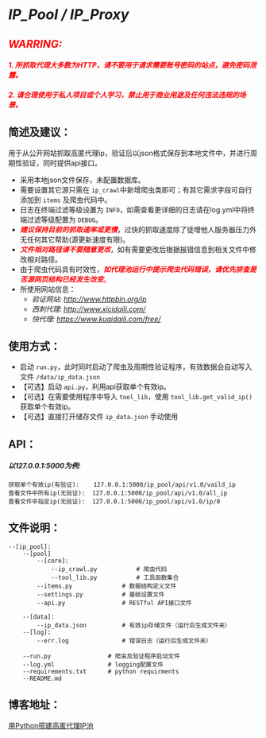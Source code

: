 *IP_Pool / IP_Proxy*
===
## <font color=red>*WARRING:*</font>
#### <font color=red>*1. 所抓取代理大多数为HTTP，请不要用于请求需要账号密码的站点，避免密码泄露。*</font>
#### <font color=red>*2. 请合理使用于私人项目或个人学习，禁止用于商业用途及任何违法违规的场景。*</font>

## 简述及建议：
用于从公开网站抓取高匿代理ip，验证后以json格式保存到本地文件中，并进行周期性验证，同时提供api接口。
* 采用本地json文件保存，未配置数据库。
* 需要设置其它源只需在 `ip_crawl`中新增爬虫类即可；有其它需求字段可自行添加到 `items` 及爬虫代码中。
* 日志在终端过滤等级设置为 `INFO`，如需查看更详细的日志请在log.yml中将终端过滤等级配置为 `DEBUG`。
* <font color=red>***建议保持目前的抓取速率或更慢***</font>，过快的抓取速度除了徒增他人服务器压力外无任何其它帮助(源更新速度有限)。
* <font color=red>***文件相对路径请不要随意更改***</font>，如有需要更改后根据报错信息到相关文件中修改相对路径。
* 由于爬虫代码具有时效性，<font color=red>***如代理池运行中提示爬虫代码错误，请优先排查是否源网页结构已经发生改变***。</font>
* 所使用网站信息：
    * *验证网站: http://www.httpbin.org/ip*
    * *西刺代理: http://www.xicidaili.com/*
    * *快代理: https://www.kuaidaili.com/free/*

## 使用方式：
* 启动 `run.py`，此时同时启动了爬虫及周期性验证程序，有效数据会自动写入文件 `/data/ip_data.json`
* 【可选】启动 `api.py`，利用api获取单个有效ip。 
* 【可选】在需要使用程序中导入 `tool_lib`，使用 `tool_lib.get_valid_ip()` 获取单个有效ip。
* 【可选】直接打开储存文件 `ip_data.json` 手动使用


## API：
#### *以127.0.0.1:5000为例:*
    获取单个有效ip(有验证):    127.0.0.1:5000/ip_pool/api/v1.0/vaild_ip
    查看文件中所有ip(无验证):  127.0.0.1:5000/ip_pool/api/v1.0/all_ip
    查看文件中指定ip(无验证):  127.0.0.1:5000/ip_pool/api/v1.0/ip/0


## 文件说明：
    --[ip_pool]:          
        --[pool]
            --[core]:
                --ip_crawl.py           # 爬虫代码
                --tool_lib.py           # 工具函数集合    
            --items.py              # 数据结构定义文件
            --settings.py           # 基础设置文件
            --api.py                # RESTful API接口文件

        --[data]:
            --ip_data.json          # 有效ip存储文件（运行后生成文件夹）
        --[log]:
            --err.log               # 错误日志（运行后生成文件夹）
            
        --run.py                # 爬虫及验证程序启动文件
        --log.yml               # logging配置文件
        --requirements.txt      # python requirments
        --README.md    
 ## 博客地址：
 [用Python搭建高匿代理IP池](https://blog.csdn.net/zhengyajun_email/article/details/83898069)

